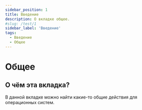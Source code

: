 ```yaml
---
sidebar_position: 1
title: Введение
description: О вкладке общее.
#slug: /test/1
sidebar_label: 'Введение'
tags:
  - Введение
  - Общее
---
```


# Общее

## О чём эта вкладка?

В данной вкладке можно найти какие-то общие действия для операционных систем.